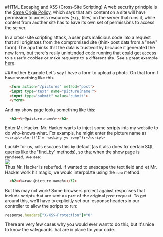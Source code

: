 #HTML Escaping and XSS (Cross-Site Scripting)
A web security principle is the [Same Origin Policy][Same Origin Policy], which says
that any content on a site will have permission to access resources (e.g., files) on
the server that runs it, while content from another site has to have its own
set of permissions to access the server.

In a cross-site scripting attack, a user puts malicious code into a request that still
originates from the compromised site (think post data from a "new" form).  The app thinks
that the data is trustworthy because it generated the new form, but there's really
unintended code running that could get access to a user's cookies or make requests to a
different site.  See a great example [here][Example].

[Same Origin Policy]: http://en.wikipedia.org/wiki/Same_origin_policy
[Example]: http://en.wikipedia.org/wiki/Cross-site_scripting#Persistent

##Another Example
Let's say I have a form to upload a photo.  On that form I have
something like this:

```html
  <form action="/pictures" method="post">
  <input type="text" name="picture[name]">
  <input type="submit" value="submit">
  </form>
```
And my show page looks something like this:

```html
  <h2><%=@picture.name%></h2>
```
Enter Mr. Hacker.  Mr. Hacker wants to inject some scripts into
my website to do who-knows-what.  For example, he might enter the picture
name as ```<script>alert("I'm hacking yo comp");</script>```

Luckily for us, rails escapes this by default (as it also does for certain
SQL queries like the "find_by" methods), so that when the show page is rendered, we see:
<br /><img src="http://i.imgur.com/8H1Lyj2.jpg"><br />
Thus Mr. Hacker is rebuffed.
If wanted to unescape the text field and let Mr. Hacker work his magic, we would
interpolate using the `raw` method:

```html
  <h2><%=raw @picture.name%></h2>
```
But this may not work!  Some browsers protect against responses that include scripts that are sent
as part of the original post request.  To get around this, we'll have to explicitly set our
response headers in our controller to allow the scripts to run:
```ruby
response.headers["X-XSS-Protection"]="0"
```

There are very few cases why you would ever want to do this, but it's nice to know
the safeguards that are in place for your code.
